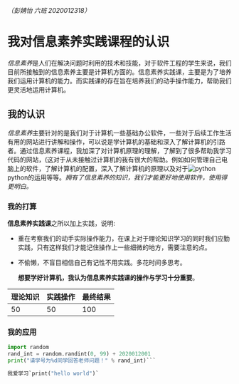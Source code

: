 *（彭婧怡 六班 2020012318）*

# 我对信息素养实践课程的认识

 *信息素养*是人们在解决问题时利用的技术和技能，对于软件工程的学生来说，我们目前所接触到的信息素养主要是计算机方面的。信息素养实践课，主要是为了培养我们运用计算机的能力。而实践课的存在旨在培养我们的动手操作能力，帮助我们更灵活地运用计算机。

## 我的认识

  *信息素养*主要针对的是我们对于计算机一些基础办公软件，一些对于后续工作生活有用的网站进行讲解和操作，可以说是学计算机的基础和深入了解计算机的引路者。通过信息素养课程，我加深了对计算机原理的理解，了解到了很多帮助我学习代码的网站，(这对于从未接触过计算机的我有很大的帮助。例如如何管理自己电脑上的软件，了解计算机的配置，深入了解计算机的原理以及对于![python](https://www.runoob.com/wp-content/uploads/2013/11/python.jpg)python的运用等等。*拥有了信息素养的知识，我们才能更好地使用软件，使用得更明白。*


### 我的打算

 **信息素养实践课**之所以加上实践，说明:

- 重在考察我们的动手实际操作能力，在课上对于理论知识学习的同时我们应勤实践，只有这样我们才能记住操作上一些细微的地方，需要注意的点。

- 不偷懒，不盲目相信自己有记性不用实践。多花时间多思考。

  **想要学好计算机，我认为信息素养实践课的操作与学习十分重要**。
  
| 理论知识 | 实践操作 | 最终结果 |
| -------- | -------- | -------- |
| 50       | 50       | 100      |


### 我的应用
```python
import random
rand_int = random.randint(0, 99) + 2020012001
print("请学号为%d同学回答老师问题！" % rand_int)```

我爱学习`print("hello world")`




